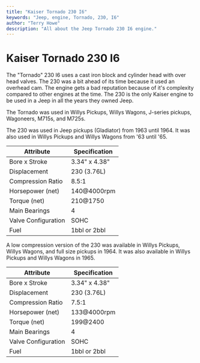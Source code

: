```yaml
---
title: "Kaiser Tornado 230 I6"
keywords: "Jeep, engine, Tornado, 230, I6"
author: "Terry Howe"
description: "All about the Jeep Tornado 230 I6 engine."
---
```

# Kaiser Tornado 230 I6

The "Tornado" 230 I6 uses a cast iron block and cylinder head with over head valves. The 230 was a bit ahead of its time because it used an overhead cam. The engine gets a bad reputation because of it's complexity compared to other engines at the time. The 230 is the only Kaiser engine to be used in a Jeep in all the years they owned Jeep.

The Tornado was used in Willys Pickups, Willys Wagons, J-series pickups, Wagoneers, M715s, and M725s.

The 230 was used in Jeep pickups (Gladiator) from 1963 until 1964. It was also used in Willys Pickups and Willys Wagons from '63 until '65.

| Attribute           | Specification |
|---------------------|---------------|
| Bore x Stroke       | 3.34" x 4.38" |
| Displacement        | 230 (3.76L)   |
| Compression Ratio   | 8.5:1         |
| Horsepower (net)    | 140@4000rpm   |
| Torque (net)        | 210@1750      |
| Main Bearings       | 4             |
| Valve Configuration | SOHC          |
| Fuel                | 1bbl or 2bbl  |

A low compression version of the 230 was available in Willys Pickups, Willys Wagons, and full size pickups in 1964. It was also available in Willys Pickups and Willys Wagons in 1965.

| Attribute           | Specification |
|---------------------|---------------|
| Bore x Stroke       | 3.34" x 4.38" |
| Displacement        | 230 (3.76L)   |
| Compression Ratio   | 7.5:1         |
| Horsepower (net)    | 133@4000rpm   |
| Torque (net)        | 199@2400      |
| Main Bearings       | 4             |
| Valve Configuration | SOHC          |
| Fuel                | 1bbl or 2bbl  |
